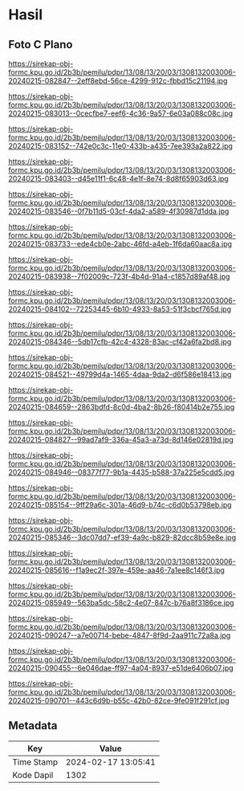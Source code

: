 # Hasil

## Foto C Plano

https://sirekap-obj-formc.kpu.go.id/2b3b/pemilu/pdpr/13/08/13/20/03/1308132003006-20240215-082847--2eff8ebd-56ce-4299-912c-fbbd15c21194.jpg

https://sirekap-obj-formc.kpu.go.id/2b3b/pemilu/pdpr/13/08/13/20/03/1308132003006-20240215-083013--0cecfbe7-eef6-4c36-9a57-6e03a088c08c.jpg

https://sirekap-obj-formc.kpu.go.id/2b3b/pemilu/pdpr/13/08/13/20/03/1308132003006-20240215-083152--742e0c3c-11e0-433b-a435-7ee393a2a822.jpg

https://sirekap-obj-formc.kpu.go.id/2b3b/pemilu/pdpr/13/08/13/20/03/1308132003006-20240215-083403--d45e11f1-6c48-4e1f-8e74-8d8f65903d63.jpg

https://sirekap-obj-formc.kpu.go.id/2b3b/pemilu/pdpr/13/08/13/20/03/1308132003006-20240215-083546--0f7b11d5-03cf-4da2-a589-4f30987d1dda.jpg

https://sirekap-obj-formc.kpu.go.id/2b3b/pemilu/pdpr/13/08/13/20/03/1308132003006-20240215-083733--ede4cb0e-2abc-46fd-a4eb-1f6da60aac8a.jpg

https://sirekap-obj-formc.kpu.go.id/2b3b/pemilu/pdpr/13/08/13/20/03/1308132003006-20240215-083938--7f02009c-723f-4b4d-91a4-c1857d89af48.jpg

https://sirekap-obj-formc.kpu.go.id/2b3b/pemilu/pdpr/13/08/13/20/03/1308132003006-20240215-084102--72253445-6b10-4933-8a53-51f3cbcf765d.jpg

https://sirekap-obj-formc.kpu.go.id/2b3b/pemilu/pdpr/13/08/13/20/03/1308132003006-20240215-084346--5db17cfb-42c4-4328-83ac-cf42a6fa2bd8.jpg

https://sirekap-obj-formc.kpu.go.id/2b3b/pemilu/pdpr/13/08/13/20/03/1308132003006-20240215-084521--49799d4a-1465-4daa-9da2-d6f586e18413.jpg

https://sirekap-obj-formc.kpu.go.id/2b3b/pemilu/pdpr/13/08/13/20/03/1308132003006-20240215-084659--2863bdfd-8c0d-4ba2-8b26-f80414b2e755.jpg

https://sirekap-obj-formc.kpu.go.id/2b3b/pemilu/pdpr/13/08/13/20/03/1308132003006-20240215-084827--99ad7af9-336a-45a3-a73d-8d146e02819d.jpg

https://sirekap-obj-formc.kpu.go.id/2b3b/pemilu/pdpr/13/08/13/20/03/1308132003006-20240215-084946--08377f77-9b1a-4435-b588-37a225e5cdd5.jpg

https://sirekap-obj-formc.kpu.go.id/2b3b/pemilu/pdpr/13/08/13/20/03/1308132003006-20240215-085154--9ff29a6c-301a-46d9-b74c-c6d0b53798eb.jpg

https://sirekap-obj-formc.kpu.go.id/2b3b/pemilu/pdpr/13/08/13/20/03/1308132003006-20240215-085346--3dc07dd7-ef39-4a9c-b829-82dcc8b59e8e.jpg

https://sirekap-obj-formc.kpu.go.id/2b3b/pemilu/pdpr/13/08/13/20/03/1308132003006-20240215-085616--f1a9ec2f-397e-459e-aa46-7a1ee8c146f3.jpg

https://sirekap-obj-formc.kpu.go.id/2b3b/pemilu/pdpr/13/08/13/20/03/1308132003006-20240215-085949--563ba5dc-58c2-4e07-847c-b76a8f3186ce.jpg

https://sirekap-obj-formc.kpu.go.id/2b3b/pemilu/pdpr/13/08/13/20/03/1308132003006-20240215-090247--a7e00714-bebe-4847-8f9d-2aa911c72a8a.jpg

https://sirekap-obj-formc.kpu.go.id/2b3b/pemilu/pdpr/13/08/13/20/03/1308132003006-20240215-090455--6e046dae-ff97-4a04-8937-e51de6406b07.jpg

https://sirekap-obj-formc.kpu.go.id/2b3b/pemilu/pdpr/13/08/13/20/03/1308132003006-20240215-090701--443c6d9b-b55c-42b0-82ce-9fe091f291cf.jpg


## Metadata

| Key        | Value               |
| ---------- | ------------------- |
| Time Stamp | 2024-02-17 13:05:41 |
| Kode Dapil | 1302                |



